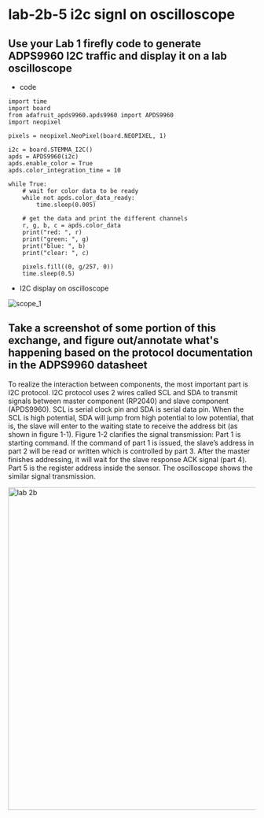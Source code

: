# lab-2b-5 i2c signl on oscilloscope
## Use your Lab 1 firefly code to generate ADPS9960 I2C traffic and display it on a lab oscilloscope
- code
```
import time
import board
from adafruit_apds9960.apds9960 import APDS9960
import neopixel

pixels = neopixel.NeoPixel(board.NEOPIXEL, 1)

i2c = board.STEMMA_I2C()
apds = APDS9960(i2c)
apds.enable_color = True
apds.color_integration_time = 10

while True:
    # wait for color data to be ready
    while not apds.color_data_ready:
        time.sleep(0.005)

    # get the data and print the different channels
    r, g, b, c = apds.color_data
    print("red: ", r)
    print("green: ", g)
    print("blue: ", b)
    print("clear: ", c)

    pixels.fill((0, g/257, 0))
    time.sleep(0.5)
```
- I2C display on oscilloscope

![scope_1](https://user-images.githubusercontent.com/114196821/200078117-474ad07b-7b00-4249-bbda-25609c8c19f9.png)

## Take a screenshot of some portion of this exchange, and figure out/annotate what's happening based on the protocol documentation in the ADPS9960 datasheet
To realize the interaction between components, the most important part is I2C protocol. I2C protocol uses 2 wires called SCL and SDA to transmit signals between master component (RP2040) and slave component (APDS9960). SCL is serial clock pin and SDA is serial data pin. When the SCL is high potential, SDA will jump from high potential to low potential, that is, the slave will enter to the waiting state to receive the address bit (as shown in figure 1-1). Figure 1-2 clarifies the signal transmission: Part 1 is starting command. If the command of part 1 is issued, the slave’s address in part 2 will be read or written which is controlled by part 3. After the master finishes addressing, it will wait for the slave response ACK signal (part 4). Part 5 is the register address inside the sensor. The oscilloscope shows the similar signal transmission.

<img width="656" alt="lab 2b" src="https://user-images.githubusercontent.com/114196821/200091745-4011c69c-05f8-4d44-a16e-02ff5f218634.PNG">






